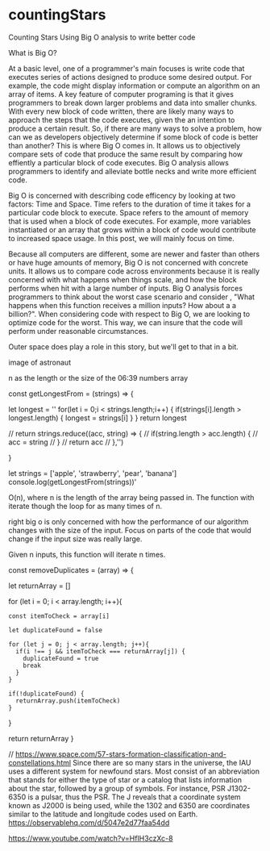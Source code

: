 # countingStars
Counting Stars
Using Big O analysis to write better code

What is Big O?

At a basic level, one of a programmer's main focuses is write code that executes series of actions designed to produce some desired output. For example, the code might display information or compute an algorithm on an array of items. A key feature of computer programing is that it gives programmers to break down larger problems and data into smaller chunks. With every new block of code written, there are likely many ways to approach the steps that the code executes, given the an intention to produce a certain result. So, if there are many ways to solve a problem, how can we as developers objectively determine if some block of code is better than another? This is where Big O comes in. It allows us to objectively compare sets of code that produce the same result by comparing how effiently a particular block of code executes. Big O analysis allows programmers to identify and alleviate bottle necks and write more efficient code.

Big O is concerned with describing code efficency by looking at two factors: Time and Space. Time refers to the duration of time it takes for a particular code block to execute. Space refers to the amount of memory that is used when a block of code executes. For example, more variables instantiated or an array that grows within a block of code would contribute to increased space usage. In this post, we will mainly focus on time.

Because all computers are different, some are newer and faster than others or have huge  amounts of memory, Big O is not concerned with concrete units. It allows us to compare code across environments because it is really concerned with what happens when things scale, and how the block performs when hit with a large number of inputs. Big O analysis forces programmers to think about the worst case scenario and consider , "What happens when this function receives a million inputs? How about a a billion?". When considering code with respect to Big O, we are looking to optimize code for the worst. This way, we can insure that the code will perform under reasonable circumstances.


Outer space does play a role in this story, but we'll get to that in a bit.


image of astronaut













n as the length or the size of the
06:39
numbers array


const getLongestFrom = (strings) => {

  let longest = ''
  for(let i = 0;i < strings.length;i++) {
    if(strings[i].length > longest.length) {
      longest = strings[i]
    }
  }
  return longest

  // return strings.reduce((acc, string) => {
  //   if(string.length > acc.length) {
  //     acc = string
  //   }
  //   return acc
  // },'')
  
}

let strings = ['apple', 'strawberry', 'pear', 'banana']
console.log(getLongestFrom(strings))'

O(n), where n is the length of the array being passed in. The function with iterate though the loop for as many times of n. 

right big o is only concerned with how the performance of our algorithm changes with the size of the input. Focus on parts of the code that would change if the input size was really large. 

Given n inputs, this function will iterate n times.


const removeDuplicates = (array) => {
  
  let returnArray = []
  
  for (let i = 0; i < array.length; i++){

    const itemToCheck = array[i]
    
    let duplicateFound = false

    for (let j = 0; j < array.length; j++){
      if(i !== j && itemToCheck === returnArray[j]) {
        duplicateFound = true
        break
      }
    }

    if(!duplicateFound) {
      returnArray.push(itemToCheck)
    }
  }
  
  return returnArray
}



// https://www.space.com/57-stars-formation-classification-and-constellations.html
Since there are so many stars in the universe, the IAU uses a different system for newfound stars. 
Most consist of an abbreviation that stands for either the type of star or a catalog that lists 
information about the star, followed by a group of symbols. For instance, PSR J1302-6350 is a pulsar, 
thus the PSR. The J reveals that a coordinate system known as J2000 is being used, while the 1302 and 
6350 are coordinates similar to the latitude and longitude codes used on Earth.
https://observablehq.com/d/5047e2d77faa54dd

https://www.youtube.com/watch?v=HfIH3czXc-8
